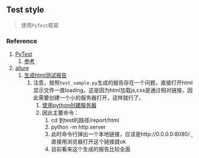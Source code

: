 ## Test style

> 使用`PyTest`框架


### Reference

1. [PyTest](https://www.jianshu.com/p/f3f13f2e6668)
   1. [参考](https://blog.csdn.net/qq_42610167/article/details/101204066)
2. [allure](https://docs.qameta.io/allure/#_pytest)
   1. [生成html测试报告](https://www.jb51.net/article/183904.htm)
      1. 注意，按照`test_sample.py`生成的报告存在一个问题，直接打开html显示文件一直loading，这是因为html加载js,css是通过相对链接，因此需要创建一个小的服务器打开，这样就行了。
         1. [使用python创建服务器](https://developer.mozilla.org/zh-CN/docs/Learn/Common_questions/set_up_a_local_testing_server)
         2. 因此主要命令：
            1. cd 到test的路径/report/html
            2. python -m http.server 
            3. 此时命令行弹出一个本地链接，应该是http://0.0.0.0:8080/ , 直接用浏览器打开这个链接就ok
            4. 目前看来这个生成的报告比较全面